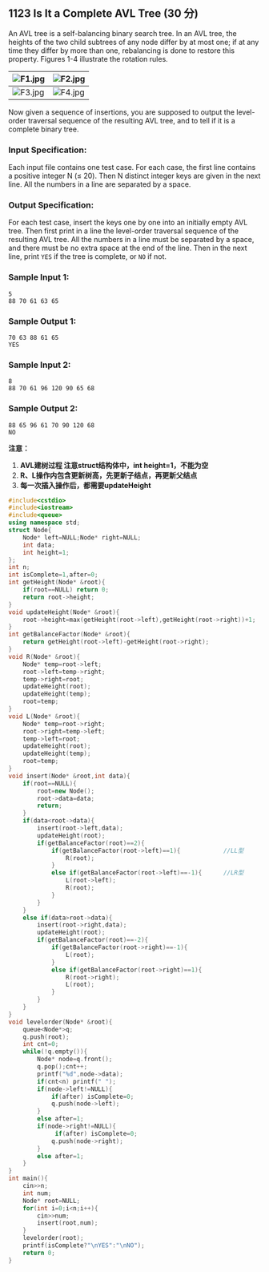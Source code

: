 ## 1123 Is It a Complete AVL Tree (30 分)

An AVL tree is a self-balancing binary search tree. In an AVL tree, the heights of the two child subtrees of any node differ by at most one; if at any time they differ by more than one, rebalancing is done to restore this property. Figures 1-4 illustrate the rotation rules.

| ![F1.jpg](https://images.ptausercontent.com/fb337acb-93b0-4af2-9838-deff5ce98058.jpg) | ![F2.jpg](https://images.ptausercontent.com/d1635de7-3e3f-4aaa-889b-ba29f35890db.jpg) |
| ------------------------------------------------------------ | ------------------------------------------------------------ |
| ![F3.jpg](https://images.ptausercontent.com/e868e4b9-9fea-4f70-b7a7-1f5d8a3be4ef.jpg) | ![F4.jpg](https://images.ptausercontent.com/98aa1782-cea5-4792-8736-999436cf43a9.jpg) |

Now given a sequence of insertions, you are supposed to output the level-order traversal sequence of the resulting AVL tree, and to tell if it is a complete binary tree.

### Input Specification:

Each input file contains one test case. For each case, the first line contains a positive integer N (≤ 20). Then N distinct integer keys are given in the next line. All the numbers in a line are separated by a space.

### Output Specification:

For each test case, insert the keys one by one into an initially empty AVL tree. Then first print in a line the level-order traversal sequence of the resulting AVL tree. All the numbers in a line must be separated by a space, and there must be no extra space at the end of the line. Then in the next line, print `YES` if the tree is complete, or `NO` if not.

### Sample Input 1:

```in
5
88 70 61 63 65
```

### Sample Output 1:

```out
70 63 88 61 65
YES
```

### Sample Input 2:

```in
8
88 70 61 96 120 90 65 68
```

### Sample Output 2:

```out
88 65 96 61 70 90 120 68
NO
```

**注意：**

1. **AVL建树过程 注意struct结构体中，int height=1，不能为空**
2. **R、L操作内包含更新树高，先更新子结点，再更新父结点**
3. **每一次插入操作后，都需要updateHeight**

```c++
#include<cstdio>
#include<iostream>
#include<queue>
using namespace std;
struct Node{
    Node* left=NULL;Node* right=NULL;
    int data;
    int height=1;
};
int n;
int isComplete=1,after=0;
int getHeight(Node* &root){
    if(root==NULL) return 0;
    return root->height;
}
void updateHeight(Node* &root){
    root->height=max(getHeight(root->left),getHeight(root->right))+1;
}
int getBalanceFactor(Node* &root){
    return getHeight(root->left)-getHeight(root->right);
}
void R(Node* &root){
    Node* temp=root->left;
    root->left=temp->right;
    temp->right=root;
    updateHeight(root);
    updateHeight(temp);
    root=temp;
}
void L(Node* &root){
    Node* temp=root->right;
    root->right=temp->left;
    temp->left=root;
    updateHeight(root);
    updateHeight(temp);
    root=temp;
}
void insert(Node* &root,int data){
    if(root==NULL){
        root=new Node();
        root->data=data;
        return;
    }
    if(data<root->data){
        insert(root->left,data);
        updateHeight(root);
        if(getBalanceFactor(root)==2){
            if(getBalanceFactor(root->left)==1){            //LL型
                R(root);
            }
            else if(getBalanceFactor(root->left)==-1){      //LR型
                L(root->left);
                R(root);
            }
        }
    }
    else if(data>root->data){
        insert(root->right,data);
        updateHeight(root);
        if(getBalanceFactor(root)==-2){
            if(getBalanceFactor(root->right)==-1){
                L(root);
            }
            else if(getBalanceFactor(root->right)==1){
                R(root->right);
                L(root);
            }
        }
    }
}
void levelorder(Node* &root){
    queue<Node*>q;
    q.push(root);
    int cnt=0;
    while(!q.empty()){
        Node* node=q.front();
        q.pop();cnt++;
        printf("%d",node->data);
        if(cnt<n) printf(" ");
        if(node->left!=NULL){
            if(after) isComplete=0;
            q.push(node->left);
        }
        else after=1;
        if(node->right!=NULL){
             if(after) isComplete=0;
            q.push(node->right);
        }
        else after=1;
    }
}
int main(){
    cin>>n;
    int num;
    Node* root=NULL;
    for(int i=0;i<n;i++){
        cin>>num;
        insert(root,num);
    }
    levelorder(root);
    printf(isComplete?"\nYES":"\nNO");
    return 0;
}
```

